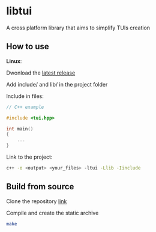 # libtui
A cross platform library that aims to simplify TUIs creation

## How to use

**Linux**:

Dwonload the [latest release](https://github.com/zambodev/libtui/releases/latest)

Add include/ and lib/ in the project folder

Include in files:
```cpp
// C++ example

#include <tui.hpp>

int main()
{
	...
}
```
Link to the project:
```bash
c++ -o <output> <your_files> -ltui -Llib -Iinclude
```
## Build from source
Clone the repository [link](https://github.com/zambodev/libtui.git)

Compile and create the static archive
```bash
make
```
